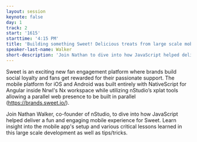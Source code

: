 ```yaml
---
layout: session
keynote: false
day: 1
track: 2
start: '1615'
starttime: '4:15 PM'
title: 'Building something Sweet! Delicious treats from large scale mobile development.'
speaker-last-name: Walker
short-description: 'Join Nathan to dive into how JavaScript helped deliver a fun and engaging mobile experience for Sweet. Gain insight into the mobile app’s setup and critical lessons learned in this large scale development.'
---
```


Sweet is an exciting new fan engagement platform where brands build social loyalty and fans get rewarded for their passionate support. The mobile platform for iOS and Android was built entirely with NativeScript for Angular inside Nrwl's Nx workspace while utilizing nStudio’s xplat tools allowing a parallel web presence to be built in parallel (https://brands.sweet.io/).

Join Nathan Walker, co-founder of nStudio, to dive into how JavaScript helped deliver a fun and engaging mobile experience for Sweet. Learn insight into the mobile app's setup and various critical lessons learned in this large scale development as well as tips/tricks.
